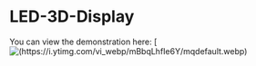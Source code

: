# LED-3D-Display
You can view the demonstration here:
[![(https://i.ytimg.com/vi_webp/mBbqLhfIe6Y/mqdefault.webp)](https://www.youtube.com/watch?v=mBbqLhfIe6Y)
